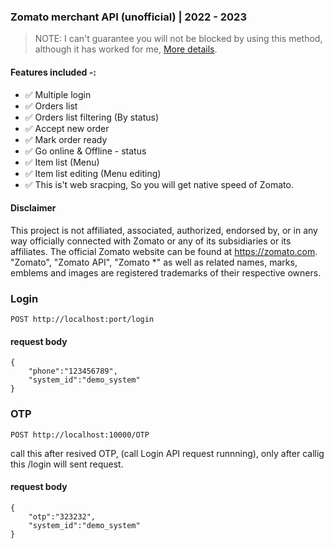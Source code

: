### Zomato merchant API (unofficial) | 2022 - 2023


> NOTE: I can't guarantee you will not be blocked by using this method, although it has worked for me, [More details](https://shajin-sha.github.io/zomato-api/).



#### Features included -: 


- ✅ Multiple login
- ✅ Orders list
- ✅ Orders list filtering (By status)
- ✅ Accept  new order 
- ✅ Mark order ready
- ✅ Go online &  Offline - status
- ✅ Item list (Menu)
- ✅ Item list editing (Menu editing)
- ✅ This is't web sracping, So you will get native speed of Zomato.



#### Disclaimer

This project is not affiliated, associated, authorized, endorsed by, or in any way officially connected with Zomato or any of its subsidiaries or its affiliates. The official Zomato website can be found at https://zomato.com. "Zomato", "Zomato API", "Zomato *" as well as related names, marks, emblems and images are registered trademarks of their respective owners.


### Login
``` 
POST http://localhost:port/login
```
#### request body
```
{
    "phone":"123456789",
    "system_id":"demo_system"
}

```


### OTP
```
POST http://localhost:10000/OTP
```
call this after resived OTP, (call Login API request runnning), only after callig this /login will sent request.

#### request body
```
{
    "otp":"323232",
    "system_id":"demo_system"
}
```





